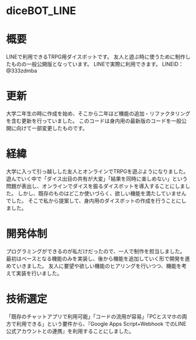 # diceBOT_LINE

# 概要
LINEで利用できるTRPG用ダイスボットです。
友人と遊ぶ時に使うために制作したものの一般公開版となっています。
LINEで実際に利用できます。
LINEID：@333zdmba

# 更新
大学二年生の時に作成を始め、そこから二年ほど機能の追加・リファクタリングを含む更新を行っていました。
このコードは身内用の最新版のコードを一般公開に向けて一部変更したものです。

# 経緯
大学に入って引っ越しした友人とオンラインでTRPGを遊ぶようになりました。
遊んでいく中で「ダイス出目の共有が大変」「結果を同時に楽しめない」という問題が表出し、オンラインでダイスを振るダイスボットを導入することにしました。
しかし、既存のものはどこか使いづらく、欲しい機能を満たしていませんでした。
そこで私から提案して、身内用のダイスボットの作成を行うことにしました。

# 開発体制
プログラミングができるのが私だけだったので、一人で制作を担当しました。
最初はベースとなる機能のみを実装し、後から機能を追加していく形で開発を進めていきました。
友人に要望や欲しい機能のヒアリングを行いつつ、機能を考えて実装を行いました。

# 技術選定
「既存のチャットアプリで利用可能」「コードの流用が容易」「PCとスマホの両方で利用できる」という要件から、『Google Apps Script+Webhook でのLINE公式アカウントとの連携』を利用することにしました。


